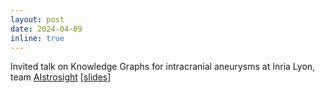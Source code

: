 ```yaml
---
layout: post
date: 2024-04-09
inline: true
---
```


Invited talk on Knowledge Graphs for intracranial aneurysms at Inria Lyon, team [AIstrosight](https://team.inria.fr/aistrosight/) [[slides](/assets/pdf/2024-NeuroVasc-KG.pdf)]
